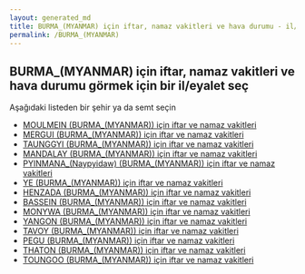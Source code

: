 ```yaml
---
layout: generated_md
title: BURMA_(MYANMAR) için iftar, namaz vakitleri ve hava durumu - il/eyalet seç
permalink: /BURMA_(MYANMAR)
---
```


## BURMA_(MYANMAR) için iftar, namaz vakitleri ve hava durumu  görmek için bir il/eyalet seç

Aşağıdaki listeden bir şehir ya da semt seçin

* [MOULMEIN (BURMA_(MYANMAR)) için iftar ve namaz vakitleri](/BURMA_(MYANMAR)/MOULMEIN)
* [MERGUI (BURMA_(MYANMAR)) için iftar ve namaz vakitleri](/BURMA_(MYANMAR)/MERGUI)
* [TAUNGGYI (BURMA_(MYANMAR)) için iftar ve namaz vakitleri](/BURMA_(MYANMAR)/TAUNGGYI)
* [MANDALAY (BURMA_(MYANMAR)) için iftar ve namaz vakitleri](/BURMA_(MYANMAR)/MANDALAY)
* [PYINMANA_(Naypyidaw) (BURMA_(MYANMAR)) için iftar ve namaz vakitleri](/BURMA_(MYANMAR)/PYINMANA_(Naypyidaw))
* [YE (BURMA_(MYANMAR)) için iftar ve namaz vakitleri](/BURMA_(MYANMAR)/YE)
* [HENZADA (BURMA_(MYANMAR)) için iftar ve namaz vakitleri](/BURMA_(MYANMAR)/HENZADA)
* [BASSEIN (BURMA_(MYANMAR)) için iftar ve namaz vakitleri](/BURMA_(MYANMAR)/BASSEIN)
* [MONYWA (BURMA_(MYANMAR)) için iftar ve namaz vakitleri](/BURMA_(MYANMAR)/MONYWA)
* [YANGON (BURMA_(MYANMAR)) için iftar ve namaz vakitleri](/BURMA_(MYANMAR)/YANGON)
* [TAVOY (BURMA_(MYANMAR)) için iftar ve namaz vakitleri](/BURMA_(MYANMAR)/TAVOY)
* [PEGU (BURMA_(MYANMAR)) için iftar ve namaz vakitleri](/BURMA_(MYANMAR)/PEGU)
* [THATON (BURMA_(MYANMAR)) için iftar ve namaz vakitleri](/BURMA_(MYANMAR)/THATON)
* [TOUNGOO (BURMA_(MYANMAR)) için iftar ve namaz vakitleri](/BURMA_(MYANMAR)/TOUNGOO)
